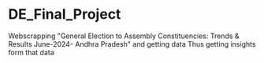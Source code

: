 # DE_Final_Project
Webscrapping "General Election to Assembly Constituencies: Trends & Results June-2024- Andhra Pradesh" and getting data
Thus getting insights form that data
